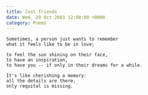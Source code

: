 ```yaml
---
title: Just friends
date: Wed, 29 Oct 2003 12:00:00 +0000
category: Poems
---
```


    Sometimes, a person just wants to remember  
    what it feels like to be in love;

    to feel the sun shining on their face,  
    to have an inspiration,  
    to have you -- if only in their dreams for a while.

    It's like cherishing a memory:  
    all the details are there,  
    only requital is missing.


